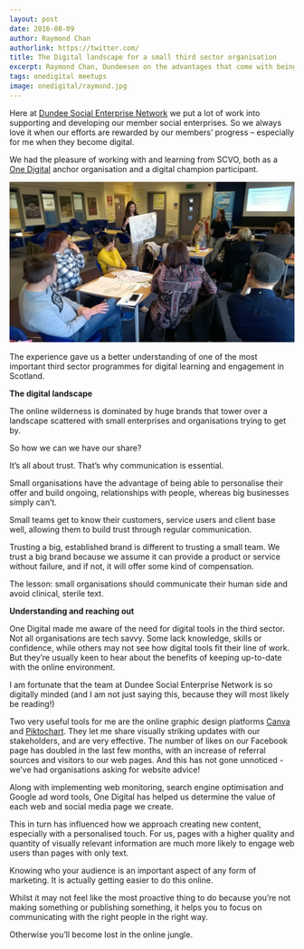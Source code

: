 ```yaml
---
layout: post
date: 2016-08-09
author: Raymond Chan
authorlink: https://twitter.com/
title: The Digital landscape for a small third sector organisation
excerpt: Raymond Chan, Dundeesen on the advantages that come with being a small organisation & how digital can fit their needs too
tags: onedigital meetups
image: onedigital/raymond.jpg
---
```


Here at [Dundee Social Enterprise Network](http://dundeesen.org/) we put a lot of work into supporting and developing our member social enterprises. So we always love it when our efforts are rewarded by our members’ progress – especially for me when they become digital. 

We had the pleasure of working with and learning from SCVO, both as a [One Digital](http://digital.scvo.org.uk/onedigital/) anchor organisation and a digital champion participant. 

![Dundee One Digital session](/images/onedigital/rsz_1dundeetrain.jpg)

The experience gave us a better understanding of one of the most important third sector programmes for digital learning and engagement in Scotland. 

<strong>The digital landscape</strong>

The online wilderness is dominated by huge brands that tower over a landscape scattered with small enterprises and organisations trying to get by. 

So how we can we have our share?

It’s all about trust. That’s why communication is essential. 

Small organisations have the advantage of being able to personalise their offer and build ongoing, relationships with people, whereas big businesses simply can’t. 

Small teams get to know their customers, service users and client base well, allowing them to build trust through regular communication.

Trusting a big, established brand is different to trusting a small team. We trust a big brand because we assume it can provide a product or service without failure, and if not, it will offer some kind of compensation. 

The lesson: small organisations should communicate their human side and avoid clinical, sterile text. 

<strong>Understanding and reaching out</strong>

One Digital made me aware of the need for digital tools in the third sector. 
Not all organisations are tech savvy. Some lack knowledge, skills or confidence, while others may not see how digital tools fit their line of work. But they’re usually keen to hear about the benefits of keeping up-to-date with the online environment. 

I am fortunate that the team at Dundee Social Enterprise Network is so digitally minded (and I am not just saying this, because they will most likely be reading!) 

Two very useful tools for me are the online graphic design platforms [Canva](https://www.canva.com/) and [Piktochart](https://piktochart.com/). They let me share visually striking updates with our stakeholders, and are very effective. The number of likes on our Facebook page has doubled in the last few months, with an increase of referral sources and visitors to our web pages. 
And this has not gone unnoticed - we’ve had organisations asking for website advice!

Along with implementing web monitoring, search engine optimisation and Google ad word tools, One Digital has helped us determine the value of each web and social media page we create. 

This in turn has influenced how we approach creating new content, especially with a personalised touch.  For us, pages with a higher quality and quantity of visually relevant information are much more likely to engage web users than pages with only text. 

Knowing who your audience is an important aspect of any form of marketing. It is actually getting easier to do this online. 

Whilst it may not feel like the most proactive thing to do because you’re not making something or publishing something, it helps you to focus on communicating with the right people in the right way.

Otherwise you’ll become lost in the online jungle.
